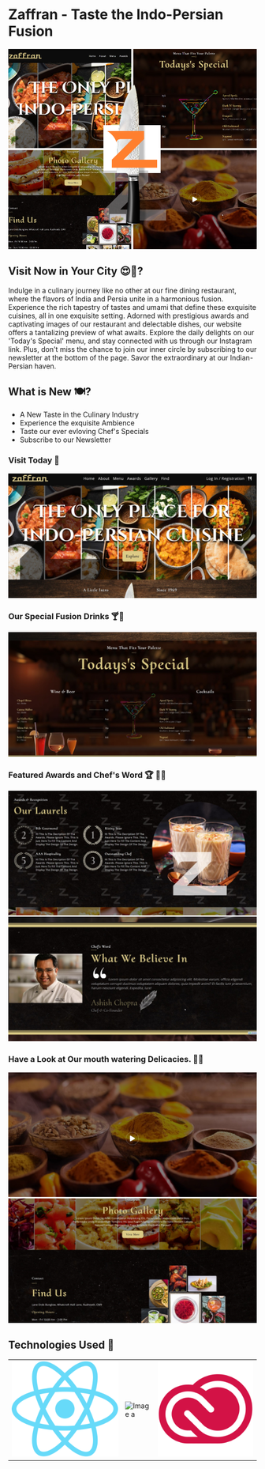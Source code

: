 # Zaffran - Taste the Indo-Persian Fusion

<img src="/src/assets/thumbs/Zaffran.png" alt="Image 1">



## Visit Now in Your City 😍🤤?

Indulge in a culinary journey like no other at our fine dining restaurant, where the flavors of India and Persia unite in a harmonious fusion. Experience the rich tapestry of tastes and umami that define these exquisite cuisines, all in one exquisite setting. Adorned with prestigious awards and captivating images of our restaurant and delectable dishes, our website offers a tantalizing preview of what awaits. Explore the daily delights on our 'Today's Special' menu, and stay connected with us through our Instagram link. Plus, don't miss the chance to join our inner circle by subscribing to our newsletter at the bottom of the page. Savor the extraordinary at our Indian-Persian haven.

## What is New 🍽? 
<ul>
  <li>A New Taste in the Culinary Industry</li>
  <li>Experience the exquisite Ambience</li>
  <li>Taste our ever evloving Chef's Specials</li>
  <li>Subscribe to our Newsletter</li>
</ul>

<!-- This is where to explore about the features further:  -->

### Visit Today 🤩 
<img src="/src/assets/thumbs/1.jpg" alt="Image 1">

### Our Special Fusion Drinks 🍸🍹
<img src="/src/assets/thumbs/2.jpg" alt="Image 1">


### Featured Awards and Chef's Word 🏆 👩‍🍳
<img src="/src/assets/thumbs/3.jpg" alt="Image 1">
<img src="/src/assets/thumbs/5.jpg" alt="Image 1">


### Have a Look at Our mouth watering Delicacies. 🍝🥘
<img src="/src/assets/thumbs/4.jpg" alt="Image 1">
<img src="/src/assets/thumbs/6.jpg" alt="Image 1">

## Technologies Used 🌌
<table>
  <tr>
    <td><img src="/src/assets/logos/react.png" alt="Image a"></td>
    <td><img src="/src/assets/logos/figma.png" alt="Image a"></td>
    <td><img src="/src/assets/logos/creative.png" alt="Image a"></td>
  </tr>
</table>
